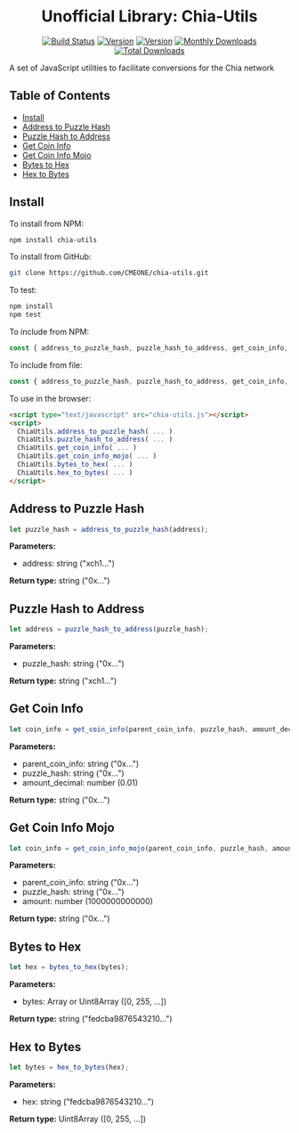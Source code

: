 <!-- <p align="center">
  <a href="https://chia.togatech.org/" target="_blank" rel="noopener noreferrer">
    <img src="https://chia.togatech.org/favicon.ico" width="50" alt="Chia-Utils Logo">
  </a>
</p> -->

<h1 align="center">Unofficial Library: Chia-Utils</h1>
<p align="center">
  <a href="https://github.com/CMEONE/chia-utils/actions"><img src="https://img.shields.io/github/workflow/status/CMEONE/chia-utils/Node.js%20CI" alt="Build Status"></a>
  <a href="https://www.npmjs.com/package/chia-utils"><img src="https://img.shields.io/npm/v/chia-utils.svg?sanitize=true" alt="Version"></a>
  <a href="https://www.npmjs.com/package/chia-utils"><img src="https://img.shields.io/npm/l/chia-utils.svg?sanitize=true" alt="Version"></a>
  <a href="https://www.npmjs.com/package/chia-utils"><img src="https://img.shields.io/npm/dm/chia-utils.svg?sanitize=true" alt="Monthly Downloads"></a>
  <a href="https://www.npmjs.com/package/chia-utils"><img src="https://img.shields.io/npm/dt/chia-utils.svg?sanitize=true" alt="Total Downloads"></a>
  <!--<a href="https://www.npmjs.com/package/chia-utils"><img src="https://badgen.net/bundlephobia/min/chia-utils?color=green&label=minified" alt="Minified"></a>
  <a href="https://www.npmjs.com/package/chia-utils"><img src="https://badgen.net/bundlephobia/minzip/chia-utils?color=green&label=gzipped" alt="Gzipped"></a>-->
</p>

A set of JavaScript utilities to facilitate conversions for the Chia network

## Table of Contents
- [Install](#install)
- [Address to Puzzle Hash](#address-to-puzzle-hash)
- [Puzzle Hash to Address](#puzzle-hash-to-address)
- [Get Coin Info](#get-coin-info)
- [Get Coin Info Mojo](#get-coin-info-mojo)
- [Bytes to Hex](#bytes-to-hex)
- [Hex to Bytes](#hex-to-bytes)

## Install
To install from NPM:
```bash
npm install chia-utils
```

To install from GitHub:
```bash
git clone https://github.com/CMEONE/chia-utils.git
```

To test:
```bash
npm install
npm test
```

To include from NPM:
```javascript
const { address_to_puzzle_hash, puzzle_hash_to_address, get_coin_info, get_coin_info_mojo, bytes_to_hex, hex_to_bytes } = require("chia-utils");
```

To include from file:
```javascript
const { address_to_puzzle_hash, puzzle_hash_to_address, get_coin_info, get_coin_info_mojo, bytes_to_hex, hex_to_bytes } = require("./chia-utils.js");
```

To use in the browser:
```html
<script type="text/javascript" src="chia-utils.js"></script>
<script>
  ChiaUtils.address_to_puzzle_hash( ... )
  ChiaUtils.puzzle_hash_to_address( ... )
  ChiaUtils.get_coin_info( ... )
  ChiaUtils.get_coin_info_mojo( ... )
  ChiaUtils.bytes_to_hex( ... )
  ChiaUtils.hex_to_bytes( ... )
</script>
```

## Address to Puzzle Hash
```javascript
let puzzle_hash = address_to_puzzle_hash(address);
```
**Parameters:**
- address: string ("xch1...")

**Return type:** string ("0x...")

## Puzzle Hash to Address
```javascript
let address = puzzle_hash_to_address(puzzle_hash);
```
**Parameters:**
- puzzle_hash: string ("0x...")

**Return type:** string ("xch1...")

## Get Coin Info
```javascript
let coin_info = get_coin_info(parent_coin_info, puzzle_hash, amount_decimal);
```
**Parameters:**
- parent_coin_info: string ("0x...")
- puzzle_hash: string ("0x...")
- amount_decimal: number (0.01)

**Return type:** string ("0x...")

## Get Coin Info Mojo 
```javascript
let coin_info = get_coin_info_mojo(parent_coin_info, puzzle_hash, amount);
```
**Parameters:**
- parent_coin_info: string ("0x...")
- puzzle_hash: string ("0x...")
- amount: number (1000000000000)

**Return type:** string ("0x...")

## Bytes to Hex
```javascript
let hex = bytes_to_hex(bytes);
```
**Parameters:**
- bytes: Array or Uint8Array ([0, 255, ...])

**Return type:** string ("fedcba9876543210...")

## Hex to Bytes
```javascript
let bytes = hex_to_bytes(hex);
```
**Parameters:**
- hex: string ("fedcba9876543210...")

**Return type:** Uint8Array ([0, 255, ...])
